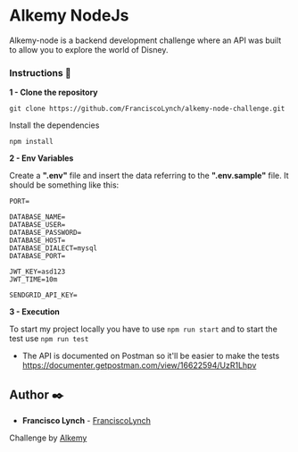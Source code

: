  

# Alkemy NodeJs

Alkemy-node is a backend development challenge
where an API was built to allow you to explore the world of Disney.


### Instructions 📄 

**1 - Clone the repository**  

```
git clone https://github.com/FranciscoLynch/alkemy-node-challenge.git
```

Install the dependencies

```
npm install
```


**2 - Env Variables**

Create a **".env"** file and insert the data referring to the **".env.sample"** file. It should be something like this:

```
PORT=

DATABASE_NAME=
DATABASE_USER=
DATABASE_PASSWORD=
DATABASE_HOST=
DATABASE_DIALECT=mysql
DATABASE_PORT=

JWT_KEY=asd123
JWT_TIME=10m 

SENDGRID_API_KEY=
```


**3 - Execution**

To start my project locally you have to use `npm run start` and to start the test use `npm run test`

* The API is documented on Postman so it'll be easier to make the tests
https://documenter.getpostman.com/view/16622594/UzR1Lhpv


## Author ✒️

* **Francisco Lynch** - [FranciscoLynch](https://gitlab.com/FranciscoLynch) 

Challenge by [Alkemy](https://www.alkemy.org/)